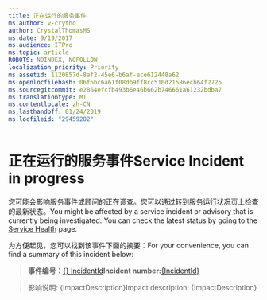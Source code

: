```yaml
---
title: 正在运行的服务事件
ms.author: v-crytho
author: CrystalThomasMS
ms.date: 9/19/2017
ms.audience: ITPro
ms.topic: article
ROBOTS: NOINDEX, NOFOLLOW
localization_priority: Priority
ms.assetid: 1120857d-8af2-45e6-b6af-ece612448a62
ms.openlocfilehash: 06f6bc6a61f08db9ff8cc510d21586ecb64f2725
ms.sourcegitcommit: e2864efcfb493b6e46b662b746661a61232bdba7
ms.translationtype: MT
ms.contentlocale: zh-CN
ms.lasthandoff: 01/24/2019
ms.locfileid: "29459202"
---
```

# <a name="service-incident-in-progress"></a><span data-ttu-id="a67b9-102">正在运行的服务事件</span><span class="sxs-lookup"><span data-stu-id="a67b9-102">Service Incident in progress</span></span>

<span data-ttu-id="a67b9-p101">您可能会影响服务事件或顾问的正在调查。您可以通过转到[服务运行状况](https://support.office.com/article/https://portal.office.com/adminportal/home.aspx#/servicehealth)页上检查的最新状态。</span><span class="sxs-lookup"><span data-stu-id="a67b9-p101">You might be affected by a service incident or advisory that is currently being investigated. You can check the latest status by going to the [Service Health](https://support.office.com/article/https://portal.office.com/adminportal/home.aspx#/servicehealth) page.</span></span> 
  
<span data-ttu-id="a67b9-105">为方便起见，您可以找到该事件下面的摘要：</span><span class="sxs-lookup"><span data-stu-id="a67b9-105">For your convenience, you can find a summary of this incident below:</span></span>
  
> <span data-ttu-id="a67b9-106">**事件编号：**[{} IncidentId](https://support.office.com/article/https://portal.office.com/adminportal/home.aspx#/servicehealth)</span><span class="sxs-lookup"><span data-stu-id="a67b9-106">**Incident number:**[{IncidentId}](https://support.office.com/article/https://portal.office.com/adminportal/home.aspx#/servicehealth)</span></span>
    
> <span data-ttu-id="a67b9-107">影响说明: {ImpactDescription}</span><span class="sxs-lookup"><span data-stu-id="a67b9-107">Impact description: {ImpactDescription}</span></span>
    

